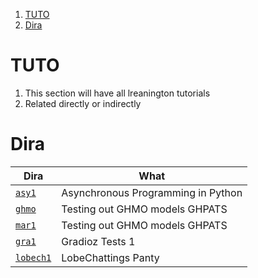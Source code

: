 1. [TUTO](#tuto)
2. [Dira](#dira)

# TUTO

1. This section will have all lreanington tutorials
2. Related directly or indirectly

# Dira

| Dira              | What                               |
| ----------------- | ---------------------------------- |
| [`asy1`](./asy1/) | Asynchronous Programming in Python |
| [`ghmo`](./ghmo/) | Testing out GHMO models GHPATS     |
| [`mar1`](./mar1/) | Testing out GHMO models GHPATS     |
| [`gra1`](./gra1/) | Gradioz Tests 1                    |
[`lobech1`](./lobech1/) | LobeChattings Panty
